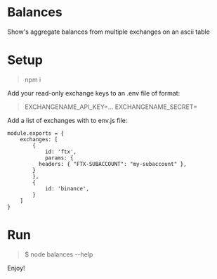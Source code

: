 # Balances

Show's aggregate balances from multiple exchanges on an ascii table

# Setup

> npm i

Add your read-only exchange keys to an .env file of format:

> EXCHANGENAME_API_KEY=...
> EXCHANGENAME_SECRET=

Add a list of exchanges with to env.js file:

	module.exports = {
		exchanges: [
			{
				id: 'ftx',
				params: {
		      headers: { "FTX-SUBACCOUNT": "my-subaccount" },
		    }
			},
			{
				id: 'binance',
			}
		]
	}

# Run

> $ node balances --help

Enjoy!